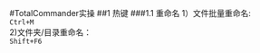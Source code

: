 #TotalCommander实操
##1 热键
###1.1 重命名
1）文件批量重命名:<br/>
`Ctrl+M`<br/>
2)文件夹/目录重命名：<br/>
`Shift+F6`<br/>
